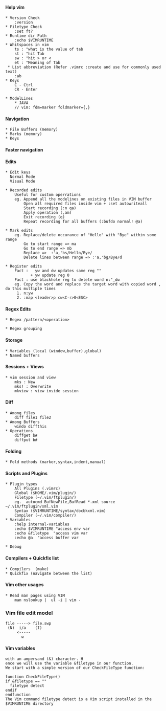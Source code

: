 #### Help vim
    * Version Check
        :version
    * Filetype Check
        :set ft?
    * Runtime dir Path
        :echo $VIMRUNTIME
    * Whitspaces in vim
        ts : "what is the value of tab
        st : "hit Tab
        sw : "hit > or <
        et : "Meaning of Tab
     * List abbreviation (Refer .vimrc :create and use for commonly used text)
        :ab
    * Keys
        C - Ctrl
        CR - Enter

    * ModelLines
        * JAVA
        // vim: fdm=marker foldmarker={,}


#### Navigation
    * File Buffers (memory)
    * Marks (memory)
    * Keys

#### Faster navigation

#### Edits
    * Edit keys
      Normal Mode
      Visual Mode

    * Recorded edits
        Useful for custom operrations
        eg. Append all the modelines on existing files in VIM buffer
            Open all required files inside vim + :set autowriteall
            Start recording (:n qa)
            Apply operation (,am)
            Exit recording (q)
            Repeat recording for all buffers (:bufdo normal! @a)

    * Mark edits
        eg. Replace/delete occurance of "Hello" with "Bye" within some range
            Go to start range => ma
            Go to end range => mb
            Replace =>  :'a,'bs/Hello/Bye/
            Delete lines between range => :'a,'bg/Bye/d

    * Register edits
        Fact :   yw and dw updates same reg ""
               + yw update reg 0
        Fact : use blackhole reg to delete word n:"_dw
        eg. Copy the word and replace the target word with copied word , do this multiple times
         1. n:yw
         2. :map <leader>p cw<C-r>0<ESC>

#### Regex Edits

    * Regex /pattern/<operation>

    * Regex grouping

#### Storage
    * Variables (local (window,buffer),global)
    * Named buffers

#### Sessions + Views
    * vim session and view
        mks : New
        mks! : Overwrite
        mkview : view inside session

#### Diff
    * Among files
        diff file1 file2
    * Among Buffers
        windo diffthis
    * Operations
        diffget b#
        diffput b#

#### Folding
    * Fold methods (marker,syntax,indent,manual)

#### Scripts and Plugins
    * Plugin types
        All Plugins (.vimrc)
        Global ($HOME/.vim/plugin/)
        Filetype (~/.vim/ftplugin/)
        eg.  autocmd BufNewFile,BufRead *.xml source ~/.vim/ftplugin/xml.vim
        Syntax ($VIMRUNTIME/syntax/docbkxml.vim)
        Compiler (~/.vim/compiler/)
    * Variables
        :help internal-variables
        :echo $VIMRUNTIME "access env var
        :echo &filetype  "access vim var
        :echo @a  "access buffer var

    * Debug

#### Compilers + Quickfix list
    * Compilers  (make)
    * Quickfix (navigate between the list)

#### Vim other usages
    * Read man pages using VIM
        man nslookup |  ul -i | vim -

### Vim file edit model
    file -----> file.swp
     (N)  i/a    (I)
         <-----
           w

#### Vim variables
    with an ampersand (&) character. H
    ence we will use the variable &filetype in our function.
    We start with a simple version of our CheckFileType function:

    function CheckFileType()
    if &filetype == ""
      filetype detect
    endif
    endfunction
    The Vim command filetype detect is a Vim script installed in the $VIMRUNTIME directory

<!--
 vim: ts=4 sw=4 tw=120 et:
 -->
